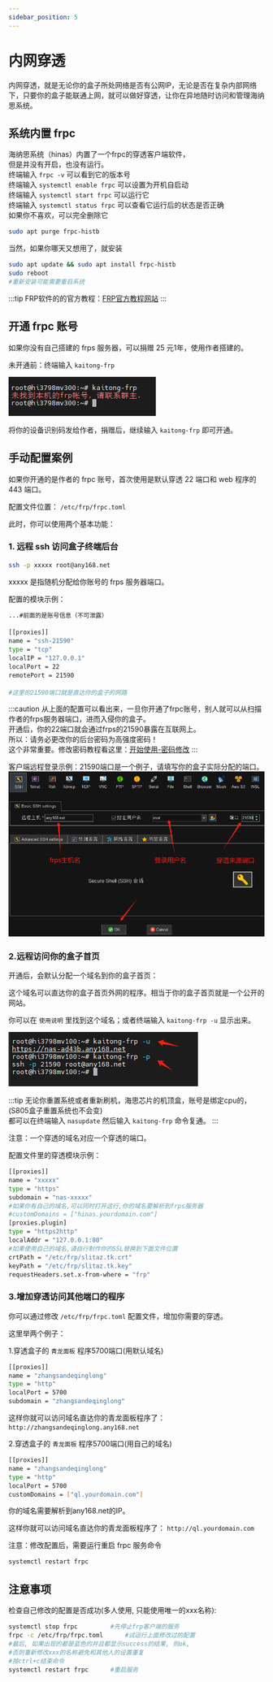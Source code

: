```yaml
---
sidebar_position: 5
---
```


# 内网穿透

内网穿透，就是无论你的盒子所处网络是否有公网IP，无论是否在复杂内部网络下，只要你的盒子能联通上网，就可以做好穿透，让你在异地随时访问和管理海纳思系统。

## 系统内置 frpc

海纳思系统（hinas）内置了一个frpc的穿透客户端软件，  
但是并没有开启，也没有运行。  
终端输入 ```frpc -v``` 可以看到它的版本号  
终端输入 ```systemctl enable frpc``` 可以设置为开机自启动  
终端输入 ```systemctl start frpc``` 可以运行它  
终端输入 ```systemctl status frpc``` 可以查看它运行后的状态是否正确  
如果你不喜欢，可以完全删除它  

```bash
sudo apt purge frpc-histb
```

当然，如果你哪天又想用了，就安装

```bash
sudo apt update && sudo apt install frpc-histb
sudo reboot
#重新安装可能需要重启系统
```

:::tip
FRP软件的的官方教程：[FRP官方教程网站](https://gofrp.org/zh-cn/docs/)
:::


## 开通 frpc 账号

如果你没有自己搭建的 frps 服务器，可以捐赠 25 元1年，使用作者搭建的。

未开通前：终端输入 `kaitong-frp`  

![](./img/frpc1.jpg)  

将你的设备识别码发给作者，捐赠后，继续输入 `kaitong-frp` 即可开通。


## 手动配置案例

如果你开通的是作者的 frpc 账号，首次使用是默认穿透 22 端口和 web 程序的 443 端口。

配置文件位置： `/etc/frp/frpc.toml`

此时，你可以使用两个基本功能：  

### 1. 远程 ssh 访问盒子终端后台 

```bash
ssh -p xxxxx root@any168.net
```

xxxxx 是指随机分配给你账号的 frps 服务器端口。

配置的模块示例：

```bash
...#前面的是账号信息（不可泄露）

[[proxies]]
name = "ssh-21590"
type = "tcp"
localIP = "127.0.0.1"
localPort = 22
remotePort = 21590

#这里的21590端口就是直达你的盒子的网路
```

:::caution
从上面的配置可以看出来，一旦你开通了frpc账号，别人就可以从扫描作者的frps服务器端口，进而入侵你的盒子。  
开通后，你的22端口就会通过frps的21590暴露在互联网上。  
所以：请务必更改你的后台密码为高强度密码！  
这个非常重要。修改密码教程看这里：[开始使用-密码修改](/docs/tutorial-extras/start#修改密码)
:::

客户端远程登录示例：21590端口是一个例子，请填写你的盒子实际分配的端口。  
![](./img/frpc2.png)

### 2.远程访问你的盒子首页

开通后，会默认分配一个域名到你的盒子首页：

这个域名可以直达你的盒子首页外网的程序。相当于你的盒子首页就是一个公开的网站。

你可以在 `使用说明` 里找到这个域名；或者终端输入 `kaitong-frp -u` 显示出来。

![](./img/frpc3.jpg)

:::tip
无论你重置系统或者重新刷机，海思芯片的机顶盒，账号是绑定cpu的，(S805盒子重置系统也不会变)  
都可以在终端输入 `nasupdate` 然后输入 `kaitong-frp` 命令复通。
:::

注意：一个穿透的域名对应一个穿透的端口。

配置文件里的穿透模块示例：  

```bash
[[proxies]]
name = "xxxxx"
type = "https"
subdomain = "nas-xxxxx"
#如果你有自己的域名,可以同时打开这行,你的域名要解析到frps服务器
#customDomains = ["hinas.yourdomain.com"]
[proxies.plugin]
type = "https2http"
localAddr = "127.0.0.1:80"
#如果使用自己的域名,请自行制作你的SSL替换到下面文件位置
crtPath = "/etc/frp/slitaz.tk.crt"
keyPath = "/etc/frp/slitaz.tk.key"
requestHeaders.set.x-from-where = "frp"
```


### 3.增加穿透访问其他端口的程序

你可以通过修改 `/etc/frp/frpc.toml` 配置文件，增加你需要的穿透。

这里举两个例子：  

1.穿透盒子的 `青龙面板` 程序5700端口(用默认域名)  

```bash
[[proxies]]
name = "zhangsandeqinglong"
type = "http"
localPort = 5700
subdomain = "zhangsandeqinglong"
```

这样你就可以访问域名直达你的青龙面板程序了： `http://zhangsandeqinglong.any168.net`  

2.穿透盒子的 `青龙面板` 程序5700端口(用自己的域名)

```bash
[[proxies]]
name = "zhangsandeqinglong"
type = "http"
localPort = 5700
customDomains = ["ql.yourdomain.com"]
```

你的域名需要解析到any168.net的IP。  

这样你就可以访问域名直达你的青龙面板程序了： `http://ql.yourdomain.com` 

注意：修改配置后，需要运行重启 frpc 服务命令

```bash
systemctl restart frpc
```

## 注意事项

检查自己修改的配置是否成功(多人使用, 只能使用唯一的xxx名称):   
```bash
systemctl stop frpc			#先停止frp客户端的服务
frpc -c /etc/frp/frpc.toml		#试运行上面修改过的配置
#最后, 如果出现的都是蓝色的并且都显示success的结果, 则ok,
#否则重新修改xxx的名称避免和其他人的设置重复
#按ctrl+c结束命令
systemctl restart frpc		#重启服务
```



